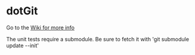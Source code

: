 dotGit
======

Go to the [Wiki for more info](http://github.com/pheew/dotgit/wikis) 


The unit tests require a submodule. Be sure to fetch it with 'git submodule update --init'